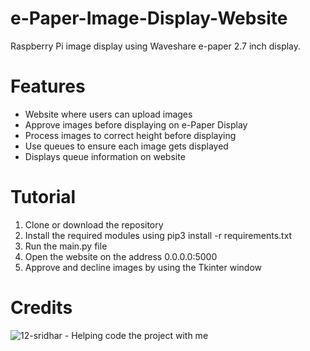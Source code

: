 # e-Paper-Image-Display-Website
Raspberry Pi image display using Waveshare e-paper 2.7 inch display.

# Features

- Website where users can upload images
- Approve images before displaying on e-Paper Display
- Process images to correct height before displaying
- Use queues to ensure each image gets displayed
- Displays queue information on website

# Tutorial

1. Clone or download the repository
2. Install the required modules using pip3 install -r requirements.txt
3. Run the main.py file
4. Open the website on the address 0.0.0.0:5000 
5. Approve and decline images by using the Tkinter window

# Credits
![12-sridhar](https://github.com/12-sridhar) - Helping code the project with me 
